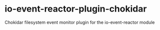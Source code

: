 # io-event-reactor-plugin-chokidar
Chokidar filesystem event monitor plugin for the io-event-reactor module
